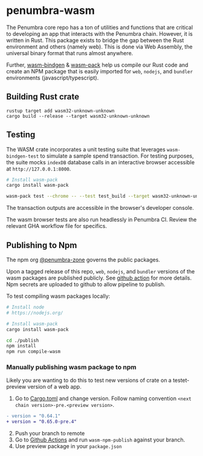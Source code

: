 # penumbra-wasm

The Penumbra core repo has a ton of utilities and functions that are critical to
developing an app that interacts with the Penumbra chain. However, it is written in Rust.
This package exists to bridge the gap between the Rust environment and others (namely web).
This is done via Web Assembly, the universal binary format that runs almost anywhere.

Further, [wasm-bindgen](https://rustwasm.github.io/docs/wasm-bindgen/) & [wasm-pack](https://rustwasm.github.io/docs/wasm-pack/) help us compile our Rust code and create an NPM package
that is easily imported for `web`, `nodejs`, and `bundler` environments (javascript/typescript).

## Building Rust crate

```
rustup target add wasm32-unknown-unknown
cargo build --release --target wasm32-unknown-unknown
```

## Testing

The WASM crate incorporates a unit testing suite that leverages `wasm-bindgen-test` to simulate a sample spend transaction.
For testing purposes, the suite mocks `indexDB` database calls in an interactive browser accessible at `http://127.0.0.1:8000`.

```bash
# Install wasm-pack
cargo install wasm-pack

wasm-pack test --chrome -- --test test_build --target wasm32-unknown-unknown --release --features "mock-database"
```

The transaction outputs are accessible in the browser's developer console.

The wasm browser tests are also run headlessly in Penumbra CI. Review the relevant GHA workflow file for specifics.

## Publishing to Npm

The npm org [@penumbra-zone](https://www.npmjs.com/search?q=%40penumbra-zone) governs the public packages.

Upon a tagged release of this repo, `web`, `nodejs`, and `bundler` versions of the wasm packages are published publicly.
See [github action](../../.github/workflows/npm.yml) for more details. Npm secrets are uploaded to github to allow pipeline to publish.

To test compiling wasm packages locally:

```bash
# Install node
# https://nodejs.org/

# Install wasm-pack
cargo install wasm-pack

cd ./publish
npm install
npm run compile-wasm
```

### Manually publishing wasm package to npm

Likely you are wanting to do this to test new versions of crate on a testet-preview version of a web app.

1. Go to [Cargo.toml](Cargo.toml) and change version. Follow naming convention `<next chain version>-pre.<preview version>`.

```diff
- version = "0.64.1"
+ version = "0.65.0-pre.4"
```

2. Push your branch to remote
3. Go to [Github Actions](https://github.com/penumbra-zone/penumbra/actions) and run `wasm-npm-publish` against your branch.
4. Use preview package in your `package.json`
